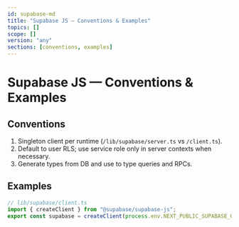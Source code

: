 ```yaml
---
id: supabase-md
title: "Supabase JS — Conventions & Examples"
topics: []
scope: []
version: "any"
sections: [conventions, examples]
---
```

# Supabase JS — Conventions & Examples

## Conventions
1. Singleton client per runtime (`/lib/supabase/server.ts` vs `/client.ts`).
2. Default to user RLS; use service role only in server contexts when necessary.
3. Generate types from DB and use to type queries and RPCs.

## Examples
```ts
// lib/supabase/client.ts
import { createClient } from "@supabase/supabase-js";
export const supabase = createClient(process.env.NEXT_PUBLIC_SUPABASE_URL!, process.env.NEXT_PUBLIC_SUPABASE_ANON_KEY!);
```
